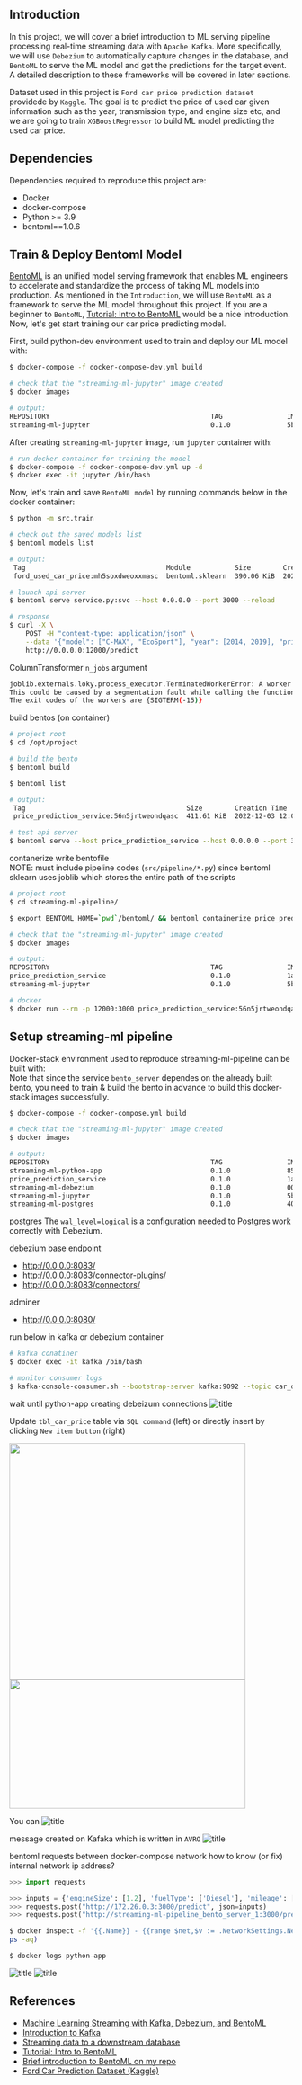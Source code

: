 ## Introduction
In this project, we will cover a brief introduction to ML serving pipeline processing real-time streaming data with `Apache Kafka`. 
More specifically, we will use `Debezium` to automatically capture changes in the database, and `BentoML` to serve the ML model and get the predictions for the target event. 
A detailed description to these frameworks will be covered in later sections. 

Dataset used in this project is `Ford car price prediction dataset` providede by `Kaggle`. 
The goal is to predict the price of used car given information such as the year, transmission type, and engine size etc, and we are going to train `XGBoostRegressor` to build ML model predicting the used car price.


## Dependencies
Dependencies required to reproduce this project are:
- Docker
- docker-compose
- Python >= 3.9
- bentoml==1.0.6


## Train & Deploy Bentoml Model
[BentoML] is an unified model serving framework that enables ML engineers to accelerate and standardize the process of taking ML models into production.
As mentioned in the `Introduction`, we will use `BentoML` as a framework to serve the ML model throughout this project.
If you are a beginner to `BentoML`, [Tutorial: Intro to BentoML] would be a nice introduction.  
Now, let's get start training our car price predicting model.

First, build python-dev environment used to train and deploy our ML model with:
```bash
$ docker-compose -f docker-compose-dev.yml build

# check that the "streaming-ml-jupyter" image created
$ docker images

# output:
REPOSITORY                                        TAG                IMAGE ID       CREATED        SIZE
streaming-ml-jupyter                              0.1.0              5b4e80dc8277   2 weeks ago    2.13GB
```

After creating `streaming-ml-jupyter` image, run `jupyter` container with:
```bash
# run docker container for training the model
$ docker-compose -f docker-compose-dev.yml up -d
$ docker exec -it jupyter /bin/bash
```

Now, let's train and save `BentoML model` by running commands below in the docker container:
```bash
$ python -m src.train

# check out the saved models list
$ bentoml models list

# output: 
 Tag                                   Module           Size        Creation Time
 ford_used_car_price:mh5soxdweoxxmasc  bentoml.sklearn  390.06 KiB  2022-12-03 12:05:17
```

```bash
# launch api server
$ bentoml serve service.py:svc --host 0.0.0.0 --port 3000 --reload

# response
$ curl -X \
    POST -H "content-type: application/json" \
    --data '{"model": ["C-MAX", "EcoSport"], "year": [2014, 2019], "price": [8295, 18995], "transmission": ["Semi-Auto", "Automatic"], "mileage": [40000, 1400], "fuelType": ["Diesel", "Petrol"], "tax": [160, 150], "mpg": [50.4, 44.1], "engineSize": [2.0, 1.0]}' \
    http://0.0.0.0:12000/predict
```

ColumnTransformer `n_jobs` argument
```bash
joblib.externals.loky.process_executor.TerminatedWorkerError: A worker process managed by the executor was unexpectedly terminated.
This could be caused by a segmentation fault while calling the function or by an excessive memory usage causing the Operating System to kill the worker.
The exit codes of the workers are {SIGTERM(-15)}
```

build bentos (on container)
```bash
# project root
$ cd /opt/project

# build the bento
$ bentoml build

$ bentoml list

# output:
 Tag                                        Size        Creation Time        Path
 price_prediction_service:56n5jrtweondqasc  411.61 KiB  2022-12-03 12:05:23  /opt/project/bentoml/bentos/price_prediction_service/ym3pedttakagcasc

# test api server
$ bentoml serve --host price_prediction_service --host 0.0.0.0 --port 3000 --production
```


contanerize
write bentofile  
NOTE: must include pipeline codes (`src/pipeline/*.p`y) since bentoml sklearn uses joblib which stores the entire path of the scripts

```bash
# project root
$ cd streaming-ml-pipeline/

$ export BENTOML_HOME=`pwd`/bentoml/ && bentoml containerize price_prediction_service:latest -t price_prediction_service:0.1.0

# check that the "streaming-ml-jupyter" image created
$ docker images

# output:
REPOSITORY                                        TAG                IMAGE ID       CREATED        SIZE
price_prediction_service                          0.1.0              1a6fb70af53f   12 days ago    1.15GB
streaming-ml-jupyter                              0.1.0              5b4e80dc8277   2 weeks ago    2.13GB

# docker
$ docker run --rm -p 12000:3000 price_prediction_service:56n5jrtweondqasc serve --production
```




## Setup streaming-ml pipeline
Docker-stack environment used to reproduce streaming-ml-pipeline can be built with:  
Note that since the service `bento_server` dependes on the already built bento, you need to train & build the bento in advance to build this docker-stack images successfully.
```bash
$ docker-compose -f docker-compose.yml build

# check that the "streaming-ml-jupyter" image created
$ docker images

# output:
REPOSITORY                                        TAG                IMAGE ID       CREATED        SIZE
streaming-ml-python-app                           0.1.0              858525c42981   11 days ago    953MB
price_prediction_service                          0.1.0              1a6fb70af53f   12 days ago    1.15GB
streaming-ml-debezium                             0.1.0              00bbf6094025   2 weeks ago    941MB
streaming-ml-jupyter                              0.1.0              5b4e80dc8277   2 weeks ago    2.13GB
streaming-ml-postgres                             0.1.0              40039281dc29   3 weeks ago    314MB
```

postgres
The `wal_level=logical` is a configuration needed to Postgres work correctly with Debezium.

debezium base endpoint
- http://0.0.0.0:8083/
- http://0.0.0.0:8083/connector-plugins/
- http://0.0.0.0:8083/connectors/

adminer
- http://0.0.0.0:8080/


run below in kafka or debezium container
```bash
# kafka conatiner
$ docker exec -it kafka /bin/bash

# monitor consumer logs
$ kafka-console-consumer.sh --bootstrap-server kafka:9092 --topic car_database.public.tbl_car_price
```
wait until python-app creating debeizum connections
![title](docs/figures/kafka_consumer_example1.png)


Update `tbl_car_price` table via `SQL command` (left) or directly insert by clicking `New item button` (right)

<img src="docs/figures/adminer_insert_example1.png" width="420"/> <img src="docs/figures/adminer_insert_example2.png" width="420" height=230/> 
<!--![alt-text-1](docs/figures/adminer_insert_example1.png "title-1") ![alt-text-2](docs/figures/kafka_consumer_example2.png "title-2")-->


You can 
![title](docs/figures/adminer_insert_example3.png)

message created on Kafaka which is written in `AVRO`
![title](docs/figures/kafka_consumer_example3.png)


bentoml requests between docker-compose network
how to know (or fix) internal network ip address?
```python
>>> import requests

>>> inputs = {'engineSize': [1.2], 'fuelType': ['Diesel'], 'mileage': [5060], 'model': ['C-MAX'], 'mpg': [45.2], 'tax': [165], 'transmission': ['Manual'], 'year': [2017]}
>>> requests.post("http://172.26.0.3:3000/predict", json=inputs)
>>> requests.post("http://streaming-ml-pipeline_bento_server_1:3000/predict", json=inputs)
```

```bash
$ docker inspect -f '{{.Name}} - {{range $net,$v := .NetworkSettings.Networks}}{{printf "%s" $net}}{{end}} - {{range .NetworkSettings.Networks}}{{.IPAddress}} - {{.NetworkID}}{{end}}' $(docker
ps -aq)
```


```bash
$ docker logs python-app
```

![title](./docs/figures/kafka_source_topic.png)
![title](docs/figures/kafka_sink_topic.png)



## References
- [Machine Learning Streaming with Kafka, Debezium, and BentoML]
- [Introduction to Kafka]
- [Streaming data to a downstream database]
- [Tutorial: Intro to BentoML]
- [Brief introduction to BentoML on my repo]
- [Ford Car Prediction Dataset (Kaggle)]


[Machine Learning Streaming with Kafka, Debezium, and BentoML]: https://towardsdatascience.com/machine-learning-streaming-with-kafka-debezium-and-bentoml-c5f3996afe8f
[Introduction to Kafka]: https://docs.confluent.io/5.5.1/kafka/introduction.html
[Streaming data to a downstream database]: https://debezium.io/blog/2017/09/25/streaming-to-another-database/
[Tutorial: Intro to BentoML]: https://docs.bentoml.org/en/latest/tutorial.html
[Brief introduction to BentoML on my repo]: https://github.com/youjin2/mlops/tree/main/bentoml
[ml-streaming-kafka-cdc-github]: https://github.com/jaumpedro214/ml-streming-kafka-cdc
[Ford Car Prediction Dataset (Kaggle)]: https://www.kaggle.com/datasets/mysarahmadbhat/ford-used-car-listing
[BentoML]: https://docs.bentoml.org/en/latest/index.html
